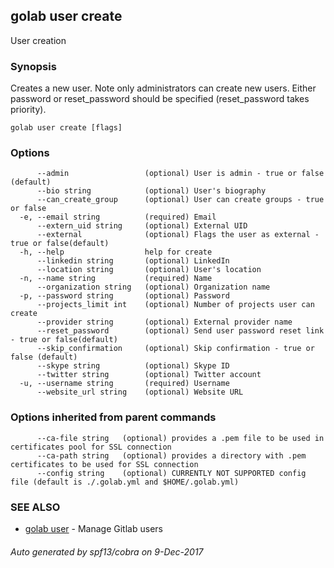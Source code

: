 ## golab user create

User creation

### Synopsis


Creates a new user. Note only administrators can create new users. Either password or reset_password should be specified (reset_password takes priority).

```
golab user create [flags]
```

### Options

```
      --admin                 (optional) User is admin - true or false (default)
      --bio string            (optional) User's biography
      --can_create_group      (optional) User can create groups - true or false
  -e, --email string          (required) Email
      --extern_uid string     (optional) External UID
      --external              (optional) Flags the user as external - true or false(default)
  -h, --help                  help for create
      --linkedin string       (optional) LinkedIn
      --location string       (optional) User's location
  -n, --name string           (required) Name
      --organization string   (optional) Organization name
  -p, --password string       (optional) Password
      --projects_limit int    (optional) Number of projects user can create
      --provider string       (optional) External provider name
      --reset_password        (optional) Send user password reset link - true or false(default)
      --skip_confirmation     (optional) Skip confirmation - true or false (default)
      --skype string          (optional) Skype ID
      --twitter string        (optional) Twitter account
  -u, --username string       (required) Username
      --website_url string    (optional) Website URL
```

### Options inherited from parent commands

```
      --ca-file string   (optional) provides a .pem file to be used in certificates pool for SSL connection
      --ca-path string   (optional) provides a directory with .pem certificates to be used for SSL connection
      --config string    (optional) CURRENTLY NOT SUPPORTED config file (default is ./.golab.yml and $HOME/.golab.yml)
```

### SEE ALSO
* [golab user](golab_user.md)	 - Manage Gitlab users

###### Auto generated by spf13/cobra on 9-Dec-2017
